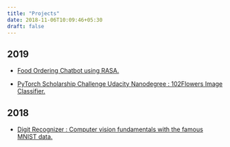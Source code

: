 ```yaml
---
title: "Projects"
date: 2018-11-06T10:09:46+05:30
draft: false
---
```

## 2019

- <a href="https://github.com/myselfHimanshu/food-ordering-chatbot" target="_blank">Food Ordering Chatbot using RASA.</a>

- <a href="https://github.com/myselfHimanshu/Flowers-Classifier" target="_blank">PyTorch Scholarship Challenge Udacity Nanodegree : 102Flowers Image Classifier.</a>

## 2018

- <a href="https://www.kaggle.com/himanshu425/digit-recognizer-v-2" target="_blank">Digit Recognizer : Computer vision fundamentals with the famous MNIST data.</a>
